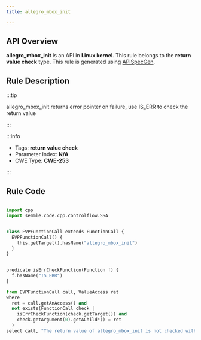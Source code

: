 ```yaml
---
title: allegro_mbox_init

---
```



## API Overview
**allegro_mbox_init** is an API in **Linux kernel**. This rule belongs to the **return value check** type. This rule is generated using [APISpecGen](../../tools/APISpecGen).
## Rule Description

:::tip

allegro_mbox_init returns error pointer on failure, use IS_ERR to check the return value

:::

:::info

- Tags: **return value check**
- Parameter Index: **N/A**
- CWE Type: **CWE-253**

:::

## Rule Code
```python

import cpp
import semmle.code.cpp.controlflow.SSA


class EVPFunctionCall extends FunctionCall {
  EVPFunctionCall() {
    this.getTarget().hasName("allegro_mbox_init")
  }
}


predicate isErrCheckFunction(Function f) {
  f.hasName("IS_ERR") 
}

from EVPFunctionCall call, ValueAccess ret
where
  ret = call.getAnAccess() and
  not exists(FunctionCall check |
    isErrCheckFunction(check.getTarget()) and
    check.getArgument(0).getAChild*() = ret
  )
select call, "The return value of allegro_mbox_init is not checked with IS_ERR."
    
```